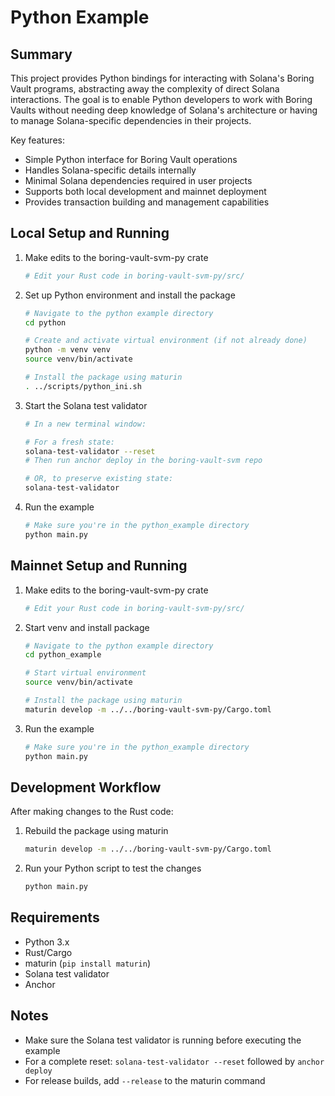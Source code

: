 # Python Example

## Summary

This project provides Python bindings for interacting with Solana's Boring Vault programs, abstracting away the complexity of direct Solana interactions. The goal is to enable Python developers to work with Boring Vaults without needing deep knowledge of Solana's architecture or having to manage Solana-specific dependencies in their projects.

Key features:

- Simple Python interface for Boring Vault operations
- Handles Solana-specific details internally
- Minimal Solana dependencies required in user projects
- Supports both local development and mainnet deployment
- Provides transaction building and management capabilities

## Local Setup and Running

1. Make edits to the boring-vault-svm-py crate

   ```bash
   # Edit your Rust code in boring-vault-svm-py/src/
   ```

2. Set up Python environment and install the package

   ```bash
   # Navigate to the python example directory
   cd python

   # Create and activate virtual environment (if not already done)
   python -m venv venv
   source venv/bin/activate

   # Install the package using maturin
   . ../scripts/python_ini.sh
   ```

3. Start the Solana test validator

   ```bash
   # In a new terminal window:

   # For a fresh state:
   solana-test-validator --reset
   # Then run anchor deploy in the boring-vault-svm repo

   # OR, to preserve existing state:
   solana-test-validator
   ```

4. Run the example

   ```bash
   # Make sure you're in the python_example directory
   python main.py
   ```

## Mainnet Setup and Running

1. Make edits to the boring-vault-svm-py crate

   ```bash
   # Edit your Rust code in boring-vault-svm-py/src/
   ```

2. Start venv and install package

   ```bash
   # Navigate to the python example directory
   cd python_example

   # Start virtual environment
   source venv/bin/activate

   # Install the package using maturin
   maturin develop -m ../../boring-vault-svm-py/Cargo.toml
   ```

3. Run the example
   ```bash
   # Make sure you're in the python_example directory
   python main.py
   ```

## Development Workflow

After making changes to the Rust code:

1. Rebuild the package using maturin
   ```bash
   maturin develop -m ../../boring-vault-svm-py/Cargo.toml
   ```
2. Run your Python script to test the changes
   ```bash
   python main.py
   ```

## Requirements

- Python 3.x
- Rust/Cargo
- maturin (`pip install maturin`)
- Solana test validator
- Anchor

## Notes

- Make sure the Solana test validator is running before executing the example
- For a complete reset: `solana-test-validator --reset` followed by `anchor deploy`
- For release builds, add `--release` to the maturin command
